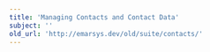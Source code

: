 ```yaml
---
title: 'Managing Contacts and Contact Data'
subject: ''
old_url: 'http://emarsys.dev/old/suite/contacts/'
---
```


